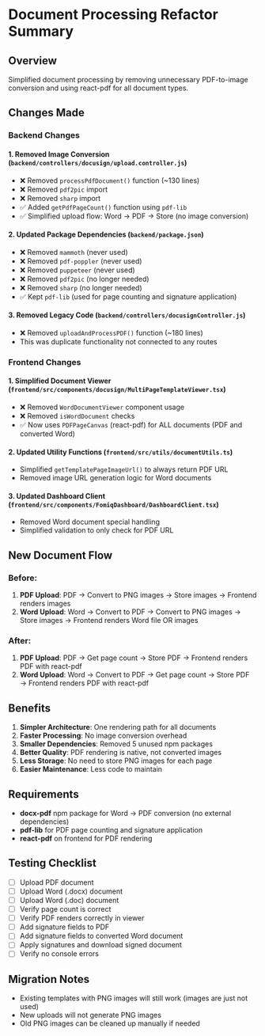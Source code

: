 # Document Processing Refactor Summary

## Overview
Simplified document processing by removing unnecessary PDF-to-image conversion and using react-pdf for all document types.

## Changes Made

### Backend Changes

#### 1. Removed Image Conversion (`backend/controllers/docusign/upload.controller.js`)
- ❌ Removed `processPdfDocument()` function (~130 lines)
- ❌ Removed `pdf2pic` import
- ❌ Removed `sharp` import
- ✅ Added `getPdfPageCount()` function using `pdf-lib`
- ✅ Simplified upload flow: Word → PDF → Store (no image conversion)

#### 2. Updated Package Dependencies (`backend/package.json`)
- ❌ Removed `mammoth` (never used)
- ❌ Removed `pdf-poppler` (never used)
- ❌ Removed `puppeteer` (never used)
- ❌ Removed `pdf2pic` (no longer needed)
- ❌ Removed `sharp` (no longer needed)
- ✅ Kept `pdf-lib` (used for page counting and signature application)

#### 3. Removed Legacy Code (`backend/controllers/docusignController.js`)
- ❌ Removed `uploadAndProcessPDF()` function (~180 lines)
- This was duplicate functionality not connected to any routes

### Frontend Changes

#### 1. Simplified Document Viewer (`frontend/src/components/docusign/MultiPageTemplateViewer.tsx`)
- ❌ Removed `WordDocumentViewer` component usage
- ❌ Removed `isWordDocument` checks
- ✅ Now uses `PDFPageCanvas` (react-pdf) for ALL documents (PDF and converted Word)

#### 2. Updated Utility Functions (`frontend/src/utils/documentUtils.ts`)
- Simplified `getTemplatePageImageUrl()` to always return PDF URL
- Removed image URL generation logic for Word documents

#### 3. Updated Dashboard Client (`frontend/src/components/FomiqDashboard/DashboardClient.tsx`)
- Removed Word document special handling
- Simplified validation to only check for PDF URL

## New Document Flow

### Before:
1. **PDF Upload**: PDF → Convert to PNG images → Store images → Frontend renders images
2. **Word Upload**: Word → Convert to PDF → Convert to PNG images → Store images → Frontend renders Word file OR images

### After:
1. **PDF Upload**: PDF → Get page count → Store PDF → Frontend renders PDF with react-pdf
2. **Word Upload**: Word → Convert to PDF → Get page count → Store PDF → Frontend renders PDF with react-pdf

## Benefits

1. **Simpler Architecture**: One rendering path for all documents
2. **Faster Processing**: No image conversion overhead
3. **Smaller Dependencies**: Removed 5 unused npm packages
4. **Better Quality**: PDF rendering is native, not converted images
5. **Less Storage**: No need to store PNG images for each page
6. **Easier Maintenance**: Less code to maintain

## Requirements

- **docx-pdf** npm package for Word → PDF conversion (no external dependencies)
- **pdf-lib** for PDF page counting and signature application
- **react-pdf** on frontend for PDF rendering

## Testing Checklist

- [ ] Upload PDF document
- [ ] Upload Word (.docx) document
- [ ] Upload Word (.doc) document
- [ ] Verify page count is correct
- [ ] Verify PDF renders correctly in viewer
- [ ] Add signature fields to PDF
- [ ] Add signature fields to converted Word document
- [ ] Apply signatures and download signed document
- [ ] Verify no console errors

## Migration Notes

- Existing templates with PNG images will still work (images are just not used)
- New uploads will not generate PNG images
- Old PNG images can be cleaned up manually if needed
